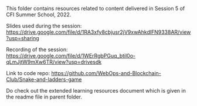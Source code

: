 This folder contains resources related to content delivered in Session 5 of CFI Summer School, 2022. 

Slides used during the session: https://drive.google.com/file/d/1RA3xfy8cbjusr2jV9xwAhkdlFN9338AR/view?usp=sharing

Recording of the session: https://drive.google.com/file/d/1WErRgbPGuq_btil0o-qLmJjtW9mXw6TR/view?usp=drivesdk

Link to code repo: https://github.com/WebOps-and-Blockchain-Club/Snake-and-ladders-game

Do check out the extended learning resources document which is given in the readme file in parent folder.
